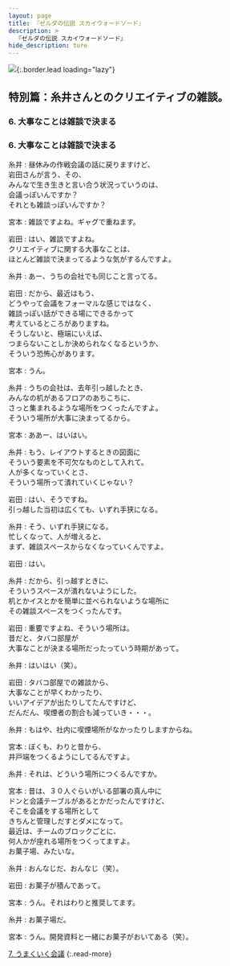 ```yaml
---
layout: page
title: 『ゼルダの伝説 スカイウォードソード』
description: >
  『ゼルダの伝説 スカイウォードソード』
hide_description: ture
---
```


![](/interviews/jp/wii/souj/sp/img/mainvisual6.jpg){:.border.lead loading="lazy"}

## 特別篇：糸井さんとのクリエイティブの雑談。

### 6. 大事なことは雑談で決まる

<DIV CLASS="pagebox-r">

### 6. 大事なことは雑談で決まる

糸井
: 昼休みの作戦会議の話に戻りますけど、<br>岩田さんが言う、その、<br>みんなで生き生きと言い合う状況っていうのは、<br>会議っぽいんですか？<br>それとも雑談っぽいんですか？

宮本
: 雑談ですよね。ギャグで重ねます。

岩田
: はい、雑談ですよね。<br>クリエイティブに関する大事なことは、<br>ほとんど雑談で決まってるような気がするんですよ。

糸井
: あー、うちの会社でも同じこと言ってる。

岩田
: だから、最近はもう、<br>どうやって会議をフォーマルな感じではなく、<br>雑談っぽい話ができる場にできるかって<br>考えているところがありますね。<br>そうしないと、極端にいえば、<br>つまらないことしか決められなくなるというか、<br>そういう恐怖心があります。

宮本
: うん。

糸井
: うちの会社は、去年引っ越したとき、<br>みんなの机があるフロアのあちこちに、<br>さっと集まれるような場所をつくったんですよ。<br>そういう場所が大事に決まってるから。

宮本
: ああー、はいはい。

糸井
: もう、レイアウトするときの図面に<br>そういう要素を不可欠なものとして入れて。<br>人が多くなっていくとさ、<br>そういう場所って潰れていくじゃない？

岩田
: はい、そうですね。<br>引っ越した当初は広くても、いずれ手狭になる。

糸井
: そう、いずれ手狭になる。<br>忙しくなって、人が増えると、<br>まず、雑談スペースからなくなっていくんですよ。

岩田
: はい。

糸井
: だから、引っ越すときに、<br>そういうスペースが潰れないようにした。<br>机とかイスとかを簡単に並べられないような場所に<br>その雑談スペースをつくったんです。

岩田
: 重要ですよね、そういう場所は。<br>昔だと、タバコ部屋が<br>大事なことが決まる場所だったっていう時期があって。

糸井
: はいはい（笑）。

岩田
: タバコ部屋での雑談から、<br>大事なことが早くわかったり、<br>いいアイデアが出たりしてたんですけど、<br>だんだん、喫煙者の割合も減っていき・・・。

糸井
: もはや、社内に喫煙場所がなかったりしますからね。

宮本
: ぼくも、わりと昔から、<br>井戸端をつくるようにしてるんですよ。

糸井
: それは、どういう場所につくるんですか。

宮本
: 昔は、３０人ぐらいがいる部署の真ん中に<br>ドンと会議テーブルがあるとかだったんですけど、<br>そこを会議をする場所として<br>きちんと管理しだすとダメになって。<br>最近は、チームのブロックごとに、<br>何人かが座れる場所をつくってますよ。<br>お菓子場、みたいな。

糸井
: おんなじだ、おんなじ（笑）。

岩田
: お菓子が積んであって。

宮本
: うん。それはわりと推奨してます。

糸井
: お菓子場だ。

宮本
: うん。開発資料と一緒にお菓子がおいてある（笑）。

[7. うまくいく会議](7.md)
{:.read-more}

